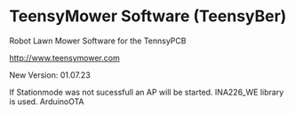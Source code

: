 # TeensyMower Software (TeensyBer)
 Robot Lawn Mower Software for the TennsyPCB
 
 http://www.teensymower.com
 
 New Version: 01.07.23

If Stationmode was not sucessfull an AP will be started.
INA226_WE library is used.
ArduinoOTA
